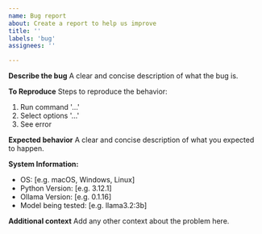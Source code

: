 ```yaml
---
name: Bug report
about: Create a report to help us improve
title: ''
labels: 'bug'
assignees: ''

---
```


**Describe the bug**
A clear and concise description of what the bug is.

**To Reproduce**
Steps to reproduce the behavior:
1. Run command '...'
2. Select options '...'
3. See error

**Expected behavior**
A clear and concise description of what you expected to happen.

**System Information:**
 - OS: [e.g. macOS, Windows, Linux]
 - Python Version: [e.g. 3.12.1]
 - Ollama Version: [e.g. 0.1.16]
 - Model being tested: [e.g. llama3.2:3b]

**Additional context**
Add any other context about the problem here.
